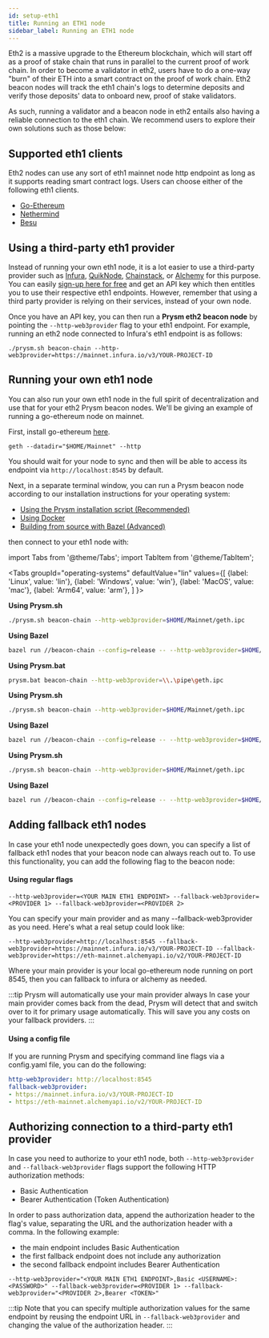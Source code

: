 ```yaml
---
id: setup-eth1
title: Running an ETH1 node
sidebar_label: Running an ETH1 node
---
```


Eth2 is a massive upgrade to the Ethereum blockchain, which will start off as a proof of stake chain that runs in parallel to the current proof of work chain. In order to become a validator in eth2, users have to do a one-way "burn" of their ETH into a smart contract on the proof of work chain. Eth2 beacon nodes will track the eth1 chain's logs to determine deposits and verify those deposits' data to onboard new, proof of stake validators.

As such, running a validator and a beacon node in eth2 entails also having a reliable connection to the eth1 chain. We recommend users to explore their own solutions such as those below:
  
## Supported eth1 clients

Eth2 nodes can use any sort of eth1 mainnet node http endpoint as long as it supports reading smart contract logs. Users can choose either of the following eth1 clients.

- [Go-Ethereum](https://github.com/ethereum/go-ethereum)
- [Nethermind](https://github.com/NethermindEth/nethermind)
- [Besu](https://github.com/hyperledger/besu)

## Using a third-party eth1 provider

Instead of running your own eth1 node, it is a lot easier to use a third-party provider such as [Infura](https://infura.io/), [QuikNode](https://www.quiknode.io/), [Chainstack](https://chainstack.com/), or [Alchemy](https://alchemyapi.io/) for this purpose. You can easily [sign-up here for free](https://infura.io/register) and get an API key which then entitles you to use their respective eth1 endpoints. However, remember that using a third party provider is relying on their services, instead of your own node. 

Once you have an API key, you can then run a **Prysm eth2 beacon node** by pointing the `--http-web3provider` flag to your eth1 endpoint. For example, running an eth2 node connected to Infura's eth1 endpoint is as follows:

```text
./prysm.sh beacon-chain --http-web3provider=https://mainnet.infura.io/v3/YOUR-PROJECT-ID
```

## Running your own eth1 node

You can also run your own eth1 node in the full spirit of decentralization and use that for your eth2 Prysm beacon nodes. We'll be giving an example of running a go-ethereum node on mainnet.

First, install go-ethereum [here](https://geth.ethereum.org/docs/).

```text
geth --datadir="$HOME/Mainnet" --http
```

You should wait for your node to sync and then will be able to access its endpoint via `http://localhost:8545` by default.

Next, in a separate terminal window, you can run a Prysm beacon node according to our installation instructions for your operating system:

* [Using the Prysm installation script (Recommended)](/docs/install/install-with-script)
* [Using Docker](/docs/install/install-with-docker)
* [Building from source with Bazel (Advanced)](/docs/install/install-with-bazel)

then connect to your eth1 node with:

import Tabs from '@theme/Tabs';
import TabItem from '@theme/TabItem';

<Tabs
  groupId="operating-systems"
  defaultValue="lin"
  values={[
    {label: 'Linux', value: 'lin'},
    {label: 'Windows', value: 'win'},
    {label: 'MacOS', value: 'mac'},
    {label: 'Arm64', value: 'arm'},
  ]
}>
<TabItem value="lin">

**Using Prysm.sh**

```bash
./prysm.sh beacon-chain --http-web3provider=$HOME/Mainnet/geth.ipc
```

**Using Bazel**

```bash
bazel run //beacon-chain --config=release -- --http-web3provider=$HOME/Mainnet/geth.ipc
```

</TabItem>
<TabItem value="win">

**Using Prysm.bat**

```bash
prysm.bat beacon-chain --http-web3provider=\\.\pipe\geth.ipc
```

</TabItem>
<TabItem value="mac">

**Using Prysm.sh**

```bash
./prysm.sh beacon-chain --http-web3provider=$HOME/Mainnet/geth.ipc
```

**Using Bazel**

```bash
bazel run //beacon-chain --config=release -- --http-web3provider=$HOME/Mainnet/geth.ipc
```

</TabItem>
<TabItem value="arm">

**Using Prysm.sh**

```bash
./prysm.sh beacon-chain --http-web3provider=$HOME/Mainnet/geth.ipc
```

**Using Bazel**

```bash
bazel run //beacon-chain --config=release -- --http-web3provider=$HOME/Mainnet/geth.ipc
```

</TabItem>
</Tabs>

## Adding fallback eth1 nodes

In case your eth1 node unexpectedly goes down, you can specify a list of fallback eth1 nodes that your beacon node can always reach out to. To use this functionality, you can add the following flag to the beacon node:

#### Using regular flags

```
--http-web3provider=<YOUR MAIN ETH1 ENDPOINT> --fallback-web3provider=<PROVIDER 1> --fallback-web3provider=<PROVIDER 2>
```

You can specify your main provider and as many --fallback-web3provider as you need. Here's what a real setup could look like:

```
--http-web3provider=http://localhost:8545 --fallback-web3provider=https://mainnet.infura.io/v3/YOUR-PROJECT-ID --fallback-web3provider=https://eth-mainnet.alchemyapi.io/v2/YOUR-PROJECT-ID
```

Where your main provider is your local go-ethereum node running on port 8545, then you can fallback to infura or alchemy as needed.

:::tip Prysm will automatically use your main provider always
In case your main provider comes back from the dead, Prysm will detect that and switch over to it for primary usage automatically. This will save you any costs on your fallback providers.
:::

#### Using a config file

If you are running Prysm and specifying command line flags via a config.yaml file, you can do the following:

```yaml
http-web3provider: http://localhost:8545
fallback-web3provider:
- https://mainnet.infura.io/v3/YOUR-PROJECT-ID
- https://eth-mainnet.alchemyapi.io/v2/YOUR-PROJECT-ID
```
## Authorizing connection to a third-party eth1 provider

In case you need to authorize to your eth1 node, both `--http-web3provider` and `--fallback-web3provider` flags support the following HTTP authorization methods:
- Basic Authentication
- Bearer Authentication (Token Authentication)

In order to pass authorization data, append the authorization header to the flag's value, separating the URL and the authorization header with a comma. In the following example:
- the main endpoint includes Basic Authentication
- the first fallback endpoint does not include any authorization
- the second fallback endpoint includes Bearer Authentication
```
--http-web3provider="<YOUR MAIN ETH1 ENDPOINT>,Basic <USERNAME>:<PASSWORD>" --fallback-web3provider=<PROVIDER 1> --fallback-web3provider="<PROVIDER 2>,Bearer <TOKEN>"
```

:::tip 
Note that you can specify multiple authorization values for the same endpoint by reusing the endpoint URL in `--fallback-web3provider` and changing the value of the authorization header.
:::